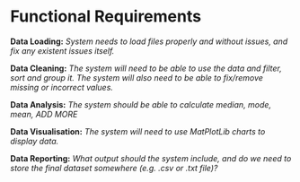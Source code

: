 # Functional Requirements

**Data Loading:** *System needs to load files properly and without issues, and fix any existent issues itself.*

**Data Cleaning:** *The system will need to be able to use the data and filter, sort and group it. The system will also need to be able to fix/remove missing or incorrect values.*

**Data Analysis:** *The system should be able to calculate median, mode, mean, ADD MORE*

**Data Visualisation:** *The system will need to use MatPlotLib charts to display data.*

**Data Reporting:** *What output should the system include, and do we need to store the final dataset somewhere (e.g. .csv or .txt file)?*

